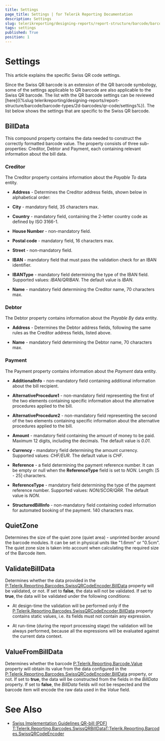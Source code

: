 ```yaml
---
title: Settings
page_title: Settings | for Telerik Reporting Documentation
description: Settings
slug: telerikreporting/designing-reports/report-structure/barcode/barcode-types/2d-barcodes/swiss-qr-code/settings
tags: settings
published: True
position: 1
---
```


# Settings



This article explains the specific Swiss QR code settings.

Since the Swiss QR barcode is an extension of the QR barcode symbology, some of the settings applicable to QR barcode are also applicable to the Swiss QR barcode.
        The list with the QR barcode settings can be reviewed [here]({%slug telerikreporting/designing-reports/report-structure/barcode/barcode-types/2d-barcodes/qr-code/settings%}).
        The list below shows the settings that are specific to the Swiss QR barcode.
      

## BillData

This compound property contains the data needed to construct the correctly formatted barcode value.
          The property consists of three sub-properties: Creditor, Debtor and Payment, each containing relevant information about the bill data.
        

### Creditor

The Creditor property contains information about the *Payable To* data entity.
            

* __Address__ - Determines the Creditor address fields, shown below in alphabetical order:
                

* __City__ - mandatory field, 35 characters max.
                    

* __Country__ - mandatory field, containing the 2-letter country code as defined by ISO 3166-1.
                    

* __House Number__ - non-mandatory field.
                    

* __Postal code__ - mandatory field, 16 characters max.
                    

* __Street__ - non-mandatory field.
                    

* __IBAN__ - mandatory field that must pass the validation check for an IBAN identifier.
                

* __IBANType__ - mandatory field determining the type of the IBAN field. Supported values: *IBAN/QRIBAN*. The default value is *IBAN*.
                

* __Name__ - mandatory field determining the Creditor name, 70 characters max.
                

### Debtor

The Debtor property contains information about the *Payable By* data entity.
            

* __Address__ - Determines the Debtor address fields, following the same rules as the Creditor address fields, listed above.
                

* __Name__ - mandatory field determining the Debtor name, 70 characters max.
                

### Payment

The Payment property contains information about the *Payment* data entity.
            

* __AdditionalInfo__ - non-mandatory field containing additional information about the bill recipient.
                

* __AlternativeProcedure1__ - non-mandatory field representing the first of the two elements containing specific information about the alternative procedures applied to the bill.
                

* __AlternativeProcedure2__ - non-mandatory field representing the second of the two elements containing specific information about the alternative procedures applied to the bill.
                

* __Amount__ - mandatory field containing the amount of money to be paid. Maximum 12 digits, including the decimals. The default value is *0.01*.
                

* __Currency__ - mandatory field determining the amount currency. Supported values: *CHF/EUR*. The default value is *CHF*.
                

* __Reference__ - a field determining the payment reference number. It can be empty or null when the __ReferenceType__ field is set to *NON*. Length: [5 - 25] characters.
                

* __ReferenceType__ - mandatory field determining the type of the payment reference number. Supported values: *NON/SCOR/QRR*. The default value is *NON*.
                

* __StructuredBillInfo__ - non-mandatory field containing coded information for automated booking of the payment. 140 characters max.
                

## QuietZone

Determines the size of the quiet zone (quiet area) - unprinted border around the barcode modules. It can be set in physical units like "1.6mm" or "0.5cm".
          The quiet zone size is taken into account when calculating the required size of the Barcode item.
        

## ValidateBillData

Determines whether the data provided in the [P:Telerik.Reporting.Barcodes.SwissQRCodeEncoder.BillData]() property will be validated, or not.
          If set to __false__, the data will not be validated.
          If set to __true__, the data will be validated under the following conditions:
        

* At design-time the validation will be performed only if the [P:Telerik.Reporting.Barcodes.SwissQRCodeEncoder.BillData]() property contains static values, i.e. its fields must not contain any expression.
            

* At run-time (during the report processing stage) the validation will be always performed, because all the expressions will be evaluated against the current data context.
            

## ValueFromBillData

Determines whether the barcode [P:Telerik.Reporting.Barcode.Value]() property will obtain its value from the data configured in the [P:Telerik.Reporting.Barcodes.SwissQRCodeEncoder.BillData]() property, or not.
          If set to __true__, the data will be constructed from the fields in the *BillData* property.
          If set to __false__, the *BillData* fields will not be respected and the barcode item will encode the raw data used in the *Value* field.
        

# See Also


 * [
          Swiss Implementation Guidelines QR-bill (PDF)
        ](https://www.paymentstandards.ch/dam/downloads/ig-qr-bill-2019-en.pdf)[T:Telerik.Reporting.Barcodes.SwissQRBillData]()[T:Telerik.Reporting.Barcodes.SwissQRCodeEncoder]()
